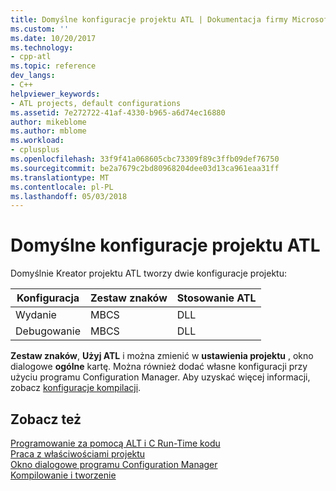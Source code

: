 ```yaml
---
title: Domyślne konfiguracje projektu ATL | Dokumentacja firmy Microsoft
ms.custom: ''
ms.date: 10/20/2017
ms.technology:
- cpp-atl
ms.topic: reference
dev_langs:
- C++
helpviewer_keywords:
- ATL projects, default configurations
ms.assetid: 7e272722-41af-4330-b965-a6d74ec16880
author: mikeblome
ms.author: mblome
ms.workload:
- cplusplus
ms.openlocfilehash: 33f9f41a068605cbc73309f89c3ffb09def76750
ms.sourcegitcommit: be2a7679c2bd80968204dee03d13ca961eaa31ff
ms.translationtype: MT
ms.contentlocale: pl-PL
ms.lasthandoff: 05/03/2018
---
```

# <a name="default-atl-project-configurations"></a>Domyślne konfiguracje projektu ATL
Domyślnie Kreator projektu ATL tworzy dwie konfiguracje projektu:  
  
|Konfiguracja|Zestaw znaków|Stosowanie ATL|  
|-------------------|-------------------|----------------|  
|Wydanie|MBCS|DLL|  
|Debugowanie|MBCS|DLL|  
  
 **Zestaw znaków**, **Użyj ATL** i można zmienić w **ustawienia projektu** , okno dialogowe **ogólne** kartę. Można również dodać własne konfiguracji przy użyciu programu Configuration Manager. Aby uzyskać więcej informacji, zobacz [konfiguracje kompilacji](/visualstudio/ide/understanding-build-configurations).  
  

## <a name="see-also"></a>Zobacz też  
 [Programowanie za pomocą ALT i C Run-Time kodu](../../atl/programming-with-atl-and-c-run-time-code.md)   
 [Praca z właściwościami projektu](../../ide/working-with-project-properties.md)   
 [Okno dialogowe programu Configuration Manager](http://msdn.microsoft.com/en-us/fa182dca-282e-4ae5-bf37-e155344ca18b)   
 [Kompilowanie i tworzenie](/visualstudio/ide/compiling-and-building-in-visual-studio)

